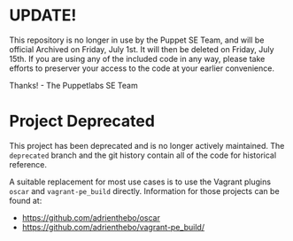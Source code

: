 # UPDATE!

This repository is no longer in use by the Puppet SE Team, and will be official Archived on Friday, July 1st. It will then be deleted on Friday, July 15th. If you are using any of the included code in any way, please take efforts to preserver your access to the code at your earlier convenience.

Thanks!  - The Puppetlabs SE Team


# Project Deprecated #

This project has been deprecated and is no longer actively maintained. The
`deprecated` branch and the git history contain all of the code for historical
reference.

A suitable replacement for most use cases is to use the Vagrant plugins `oscar`
and `vagrant-pe_build` directly. Information for those projects can be found
at:

* https://github.com/adrienthebo/oscar
* https://github.com/adrienthebo/vagrant-pe_build/
